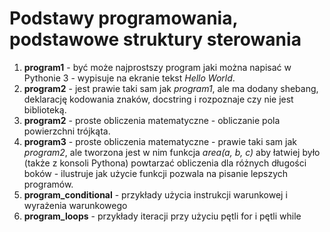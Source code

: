 # Podstawy programowania, podstawowe struktury sterowania

1. **program1** - być może najprostszy program jaki można napisać w Pythonie 3 - wypisuje na ekranie tekst *Hello World*.
1. **program2** - jest prawie taki sam jak *program1*, ale ma dodany shebang, deklarację kodowania znaków, docstring
                  i rozpoznaje czy nie jest biblioteką.
1. **program2** - proste obliczenia matematyczne - obliczanie pola powierzchni trójkąta.
1. **program3** - proste obliczenia matematyczne - prawie taki sam jak *program2*, ale tworzona jest w nim funkcja *area(a, b, c)*
                  aby łatwiej było (także z konsoli Pythona) powtarzać obliczenia dla różnych długości boków - ilustruje jak
                  użycie funkcji pozwala na pisanie lepszych programów.
1. **program_conditional** - przykłady użycia instrukcji warunkowej i wyrażenia warunkowego
1. **program_loops** - przykłady iteracji przy użyciu pętli for i pętli while
